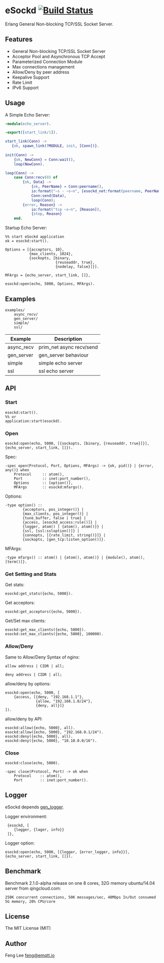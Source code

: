 
# eSockd [![Build Status](https://travis-ci.org/emqtt/esockd.svg?branch=3.0)](https://travis-ci.org/emqtt/esockd)

Erlang General Non-blocking TCP/SSL Socket Server.

## Features

* General Non-blocking TCP/SSL Socket Server
* Acceptor Pool and Asynchronous TCP Accept
* Parameterized Connection Module
* Max connections management
* Allow/Deny by peer address
* Keepalive Support
* Rate Limit
* IPv6 Support

## Usage

A Simple Echo Server:

```erlang
-module(echo_server).

-export([start_link/1]).

start_link(Conn) ->
   {ok, spawn_link(?MODULE, init, [Conn])}.
      
init(Conn) ->
    {ok, NewConn} = Conn:wait(),
	loop(NewConn).

loop(Conn) ->
	case Conn:recv(0) of
		{ok, Data} ->
			{ok, PeerName} = Conn:peername(),
			io:format("~s - ~s~n", [esockd_net:format(peername, PeerName), Data]),
			Conn:send(Data),
			loop(Conn);
		{error, Reason} ->
			io:format("tcp ~s~n", [Reason]),
			{stop, Reason}
	end.
```

Startup Echo Server:

```
%% start eSockd application
ok = esockd:start().

Options = [{acceptors, 10},
           {max_clients, 1024},
           {sockopts, [binary,
                       {reuseaddr, true},
                       {nodelay, false}]}].

MFArgs = {echo_server, start_link, []},

esockd:open(echo, 5000, Options, MFArgs).
```

## Examples

```
examples/
    async_recv/
    gen_server/
    simple/
    ssl/
```

Example   | Description
----------|------
async_recv| prim_net async recv/send
gen_server| gen_server behaviour
simple    | simple echo server
ssl       | ssl echo server

## API

### Start

```
esockd:start().
%% or
application:start(esockd).
```

### Open

```
esockd:open(echo, 5000, [{sockopts, [binary, {reuseaddr, true}]}], {echo_server, start_link, []}).
```

Spec:

```
-spec open(Protocol, Port, Options, MFArgs) -> {ok, pid()} | {error, any()} when
    Protocol     :: atom(),
    Port         :: inet:port_number(),
    Options		 :: [option()], 
    MFArgs       :: esockd:mfargs().
```

Options:

```
-type option() :: 
		{acceptors, pos_integer()} |
		{max_clients, pos_integer()} | 
		{tune_buffer, false | true} |
        {access, [esockd_access:rule()]} |
        {logger, atom() | {atom(), atom()}} |
        {ssl, [ssl:ssloption()]} |
        {connopts, [{rate_limit, string()}]} |
        {sockopts, [gen_tcp:listen_option()]}.
```

MFArgs:

```
-type mfargs() :: atom() | {atom(), atom()} | {module(), atom(), [term()]}.

```

### Get Setting and Stats

Get stats:

```
esockd:get_stats({echo, 5000}).
```

Get acceptors:

```
esockd:get_acceptors({echo, 5000}).
```

Get/Set max clients:

```
esockd:get_max_clients({echo, 5000}).
esockd:set_max_clients({echo, 5000}, 100000).
```

### Allow/Deny

Same to Allow/Deny Syntax of nginx:

```
allow address | CIDR | all;

deny address | CIDR | all;
```

allow/deny by options:

```
esockd:open(echo, 5000, [
    {access, [{deny, "192.168.1.1"},
              {allow, "192.168.1.0/24"},
              {deny, all}]}
]).
```

allow/deny by API:

```
esockd:allow({echo, 5000}, all).
esockd:allow({echo, 5000}, "192.168.0.1/24").
esockd:deny({echo, 5000}, all).
esockd:deny({echo, 5000}, "10.10.0.0/16").
```

### Close

```
esockd:close(echo, 5000).
```

```
-spec close(Protocol, Port) -> ok when 
    Protocol    :: atom(),
    Port        :: inet:port_number().
```

## Logger

eSockd depends [gen_logger](https://github.com/emqtt/gen_logger).

Logger environment:

```
 {esockd, [
    {logger, {lager, info}}
 ]},
```

Logger option:

```
esockd:open(echo, 5000, [{logger, {error_logger, info}}], {echo_server, start_link, []}).
```

## Benchmark

Benchmark 2.1.0-alpha release on one 8 cores, 32G memory ubuntu/14.04 server from qingcloud.com:

```
250K concurrent connections, 50K messages/sec, 40Mbps In/Out consumed 5G memory, 20% CPU/core
```

## License

The MIT License (MIT)

## Author

Feng Lee <feng@emqtt.io>


